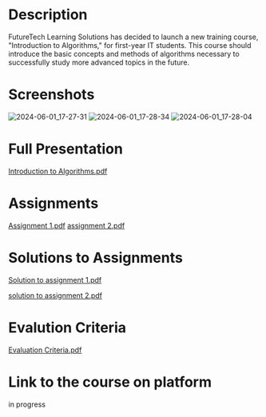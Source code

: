 # Description 
FutureTech Learning Solutions has decided to launch a new training course, "Introduction to Algorithms," for first-year IT students. This course should introduce the basic concepts and methods of algorithms necessary to successfully study more advanced topics in the future.

# Screenshots 
![2024-06-01_17-27-31](https://github.com/Eldar-creator/Introduction-to-Algorithms/assets/75829903/229e42bb-0077-4429-a858-1c0c3f2de249)
![2024-06-01_17-28-34](https://github.com/Eldar-creator/Introduction-to-Algorithms/assets/75829903/e8b5272e-86d2-4d3f-81a5-001c28ef185a)
![2024-06-01_17-28-04](https://github.com/Eldar-creator/Introduction-to-Algorithms/assets/75829903/657e0b8a-56f4-46d6-9ce3-01944940b290)


# Full Presentation 

[Introduction to Algorithms.pdf](https://github.com/user-attachments/files/15521475/Introduction.to.Algorithms.pdf)

# Assignments

[Assignment 1.pdf](https://github.com/user-attachments/files/15521476/Assignment.1.pdf)
[assignment 2.pdf](https://github.com/user-attachments/files/15521477/assignment.2.pdf)

# Solutions to Assignments
[Solution to assignment 1.pdf](https://github.com/user-attachments/files/15521564/Solution.to.assignment.1.pdf)

[solution to assignment 2.pdf](https://github.com/user-attachments/files/15521566/solution.to.assignment.2.pdf)

# Evalution Criteria 
[Evaluation Criteria.pdf](https://github.com/user-attachments/files/15521481/Evaluation.Criteria.pdf)

# Link to the course on platform
 in progress 

